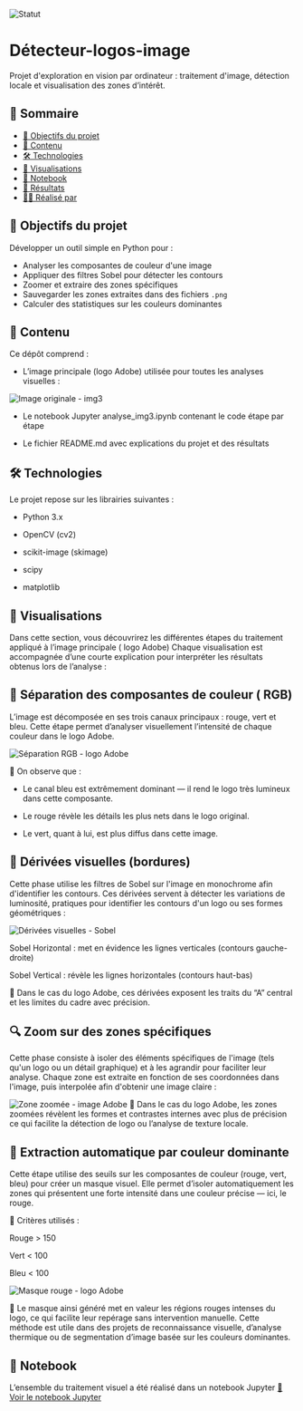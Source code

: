 ![Statut](https://img.shields.io/badge/🔥_Projet-Actif-EA4C4C.svg)
# Détecteur-logos-image
Projet d'exploration en vision par ordinateur : traitement d'image, détection locale et visualisation des zones d’intérêt.

## 🧭 Sommaire
- [🎯 Objectifs du projet](#objectifs-du-projet)
- [📂 Contenu](#contenu)
- [🛠️ Technologies](#technologies)
- [📸 Visualisations](#visualisations)
- [📘 Notebook](#notebook)
- [📍 Résultats](#résultats)
- [👩‍💻 Réalisé par](#réalisé-par)

## 🎯 Objectifs du projet

Développer un outil simple en Python pour :

- Analyser les composantes de couleur d'une image
- Appliquer des filtres Sobel pour détecter les contours
- Zoomer et extraire des zones spécifiques
- Sauvegarder les zones extraites dans des fichiers `.png`
- Calculer des statistiques sur les couleurs dominantes

## 📂 Contenu
Ce dépôt comprend :

- L’image principale (logo Adobe) utilisée pour toutes les analyses visuelles :

![Image originale - img3](./img3.png)

- Le notebook Jupyter analyse_img3.ipynb contenant le code étape par étape

- Le fichier README.md avec explications du projet et des résultats

## 🛠️ Technologies
Le projet repose sur les librairies suivantes :

- Python 3.x

- OpenCV (cv2)

- scikit-image (skimage)

- scipy

- matplotlib

## 📸 Visualisations
Dans cette section, vous découvrirez les différentes étapes du traitement appliqué à l’image principale ( logo Adobe) Chaque visualisation est accompagnée d’une courte explication pour interpréter les résultats obtenus lors de l’analyse :

## 🎨 Séparation des composantes de couleur ( RGB)
L’image est décomposée en ses trois canaux principaux : rouge, vert et bleu. Cette étape permet d’analyser visuellement l’intensité de chaque couleur dans le logo Adobe.

![Séparation RGB - logo Adobe](./image%20RGB.png)

📍 On observe que :

- Le canal bleu est extrêmement dominant — il rend le logo très lumineux dans cette composante.

- Le rouge révèle les détails les plus nets dans le logo original.

- Le vert, quant à lui, est plus diffus dans cette image.

## 📐 Dérivées visuelles (bordures)
Cette phase utilise les filtres de Sobel sur l'image en monochrome afin d'identifier les contours.  Ces dérivées servent à détecter les variations de luminosité, pratiques pour identifier les contours d'un logo ou ses formes géométriques :

![Dérivées visuelles - Sobel](./image%20dvs.png)

Sobel Horizontal : met en évidence les lignes verticales (contours gauche-droite)

Sobel Vertical : révèle les lignes horizontales (contours haut-bas)

📍 Dans le cas du logo Adobe, ces dérivées exposent les traits du “A” central et les limites du cadre avec précision.

## 🔍  Zoom sur des zones spécifiques
Cette phase consiste à isoler des éléments spécifiques de l'image (tels qu'un logo ou un détail graphique) et à les agrandir pour faciliter leur analyse.  Chaque zone est extraite en fonction de ses coordonnées dans l'image, puis interpolée afin d'obtenir une image claire :

![Zone zoomée - image Adobe](./image%20zoom.png)
📍 Dans le cas du logo Adobe, les zones zoomées révèlent les formes et contrastes internes avec plus de précision ce qui facilite la détection de logo ou l’analyse de texture locale.

## 🎯 Extraction automatique par couleur dominante
Cette étape utilise des seuils sur les composantes de couleur (rouge, vert, bleu) pour créer un masque visuel. Elle permet d’isoler automatiquement les zones qui présentent une forte intensité dans une couleur précise — ici, le rouge.

📍 Critères utilisés :

Rouge > 150

Vert < 100

Bleu < 100

![Masque rouge - logo Adobe](././image%20zrd.png)

📌 Le masque ainsi généré met en valeur les régions rouges intenses du logo, ce qui facilite leur repérage sans intervention manuelle.
Cette méthode est utile dans des projets de reconnaissance visuelle, d’analyse thermique ou de segmentation d’image basée sur les couleurs dominantes.

## 📘 Notebook
L’ensemble du traitement visuel a été réalisé dans un notebook Jupyter
[📘 Voir le notebook Jupyter](./D%C3%A9tecteur%20visuel%20Analyse%20de%20l%27image.ipynb)




